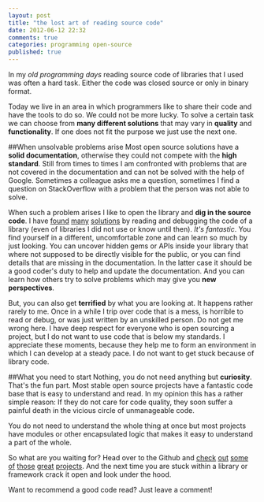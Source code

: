 ```yaml
---
layout: post
title: "the lost art of reading source code"
date: 2012-06-12 22:32
comments: true
categories: programming open-source
published: true
---
```


In my _old programming days_ reading source code of libraries that I used was often a hard task. Either the code was closed source or only in binary format.

Today we live in an area in which programmers like to share their code and have the tools to do so. We could not be more lucky. To solve a certain task we can choose from __many different solutions__ that may vary in __quality__ and __functionality__. If one does not fit the purpose we just use the next one.
<!-- more -->
##When unsolvable problems arise
Most open source solutions have a __solid documentation__, otherwise they could not compete with the __high standard__. Still from times to times I am confronted with problems that are not covered in the documentation and can not be solved with the help of Google. Sometimes a colleague asks me a question, sometimes I find a question on StackOverflow with a problem that the person was not able to solve.

When such a problem arises I like to open the library and __dig in the source code__. I have [found](http://stackoverflow.com/questions/8112646/raphael-js-2-0-animate-translation-with-variable-inconsistency-noob/8112744#8112744) [many](http://stackoverflow.com/questions/7506538/scrollto-with-easing-and-a-callback-function/7506799#7506799) [solutions](http://stackoverflow.com/questions/8022926/jquery-validate-plugin-test-value-for-email-pattern/8023132#8023132) by reading and debugging the code of a library (even of libraries I did not use or know until then). _It's fantastic_. You find yourself in a different, uncomfortable zone and can learn so much by just looking. You can uncover hidden gems or APIs inside your library that where not supposed to be directly visible for the public, or you can find details that are missing in the documentation. In the latter case it should be a good coder's duty to help and update the documentation. And you can learn how others try to solve problems which may give you __new perspectives__.

But, you can also get __terrified__ by what you are looking at. It happens rather rarely to me. Once in a while I trip over code that is a mess, is horrible to read or debug, or was just written by an unskilled person. Do not get me wrong here. I have deep respect for everyone who is open sourcing a project, but I do not want to use code that is below my standards. I appreciate these moments, because they help me to form an environment in which I can develop at a steady pace. I do not want to get stuck because of library code.

##What you need to start
Nothing, you do not need anything but __curiosity__. That's the fun part. Most stable open source projects have a fantastic code base that is easy to understand and read. In my opinion this has a rather simple reason: If they do not care for code quality, they soon suffer a painful death in the vicious circle of unmanageable code.

You do not need to understand the whole thing at once but most projects have modules or other encapsulated logic that makes it easy to understand a part of the whole.

So what are you waiting for? Head over to the Github and [check](https://github.com/sinatra/sinatra) [out](https://github.com/jquery/jquery) [some](https://github.com/ASP-NET-MVC/ASP.NET-Mvc-3) [of](https://github.com/git/git) [those](https://github.com/DmitryBaranovskiy/raphael) [great](https://github.com/antirez/redis) [projects](https://github.com/nginx/nginx). And the next time you are stuck within a library or framework crack it open and look under the hood.

Want to recommend a good code read? Just leave a comment!
